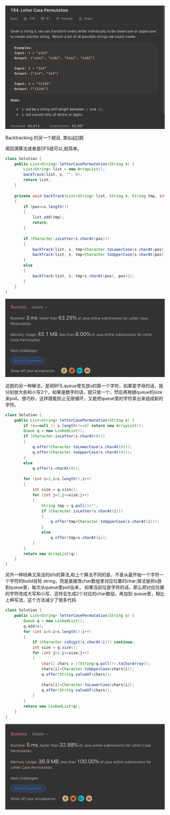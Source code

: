 ![GitHub Logo](/image/784.1.png)

Backtracking 的另一个题目, 类似<a href="https://github.com/braveskyyu/leetcode/blob/master/easy/%E7%BB%8F%E5%85%B8401.%20%E5%9B%9E%E6%BA%AF%E7%AE%97%E6%B3%95Binary%20Watch.md">401</a>题

用回溯算法或者是DFS就可以,挺简单。

```java
class Solution {
    public List<String> letterCasePermutation(String s) {
        List<String> list = new ArrayList();
        backTrack(list, s, "", 0);
        return list;
    }
    
    private void backTrack(List<String> list, String s, String tmp, int pos)
    {
        if (pos==s.length()) 
        {
            list.add(tmp);
            return;
        }
        
        if (Character.isLetter(s.charAt(pos)))
        {
            backTrack(list, s, tmp+Character.toLowerCase(s.charAt(pos)), pos+1);
            backTrack(list, s, tmp+Character.toUpperCase(s.charAt(pos)), pos+1);           
        }
        else
        {
            backTrack(list, s, tmp+s.charAt(pos), pos+1);  
        }
    }
}
```

![GitHub Logo](/image/784.2.png)

这题的另一种解法，是用BFS,queue里先放s的第一个字符，如果是字母的话，就分别放大些和小写2个，如果是数字的话，就只放一个，然后再根据queue的size来poll，很巧妙，这样既能防止无限循环，又能把queue里的字符拿出来组成新的字符。

```java
class Solution {
    public List<String> letterCasePermutation(String s) {               
        if (s==null || s.length()==0) return new ArrayList();
        Queue q = new LinkedList();   
        if (Character.isLetter(s.charAt(0)))
        {
            q.offer(Character.toLowerCase(s.charAt(0)));
            q.offer(Character.toUpperCase(s.charAt(0)));
        }
        else
            q.offer(s.charAt(0));
                
        for (int i=1;i<s.length();i++)
        {
            int size = q.size();
            for (int j=1;j<=size;j++)
            {
                String tmp = q.poll()+"";
                if (Character.isLetter(s.charAt(i)))
                {
                    q.offer(tmp+Character.toUpperCase(s.charAt(i)));                       q.offer(tmp+Character.toLowerCase(s.charAt(i)));   
                }
                else
                    q.offer(tmp+s.charAt(i));   
            }
        }        
        return new ArrayList(q);
    }    
}
```

另外一种经典又简洁的bfs的算法,和上个算法不同的是，不是从最开始一个字符一个字符的build目标
string，而是直接改char数组里对应位置的char;做法是把s放到queue里，每次从queue里poll出来，
如果当前位是字符的话，那么把对应位置的字符改成大写和小写，这样会生成2个对应的char数组，再加到
queue里，相比上种写法，这个方法减少了很多代码

```java
class Solution {
    public List<String> letterCasePermutation(String s) {               
        Queue q = new LinkedList();   
        q.add(s);
        for (int i=0;i<s.length();i++)
        {
            if (Character.isDigit(s.charAt(i))) continue;
            int size = q.size();
            for (int j=1;j<=size;j++)
            {
                char[] chars = ((String)q.poll()).toCharArray();
                chars[i]=Character.toUpperCase(chars[i]);
                q.offer(String.valueOf(chars));
                
                chars[i]=Character.toLowerCase(chars[i]);
                q.offer(String.valueOf(chars));
            }
        }
        return new LinkedList(q);
    }    
}
```

![GitHub Logo](/image/784.3.png)